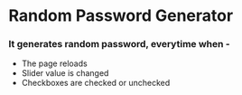 # Random Password Generator
### It generates random password, everytime when -
- The page reloads
- Slider value is changed
- Checkboxes are checked or unchecked

